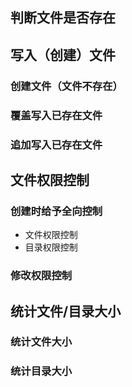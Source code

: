 ## 判断文件是否存在

## 写入（创建）文件
### 创建文件（文件不存在）
### 覆盖写入已存在文件
### 追加写入已存在文件
## 文件权限控制
### 创建时给予全向控制
- 文件权限控制
- 目录权限控制
### 修改权限控制
## 统计文件/目录大小
### 统计文件大小
### 统计目录大小



